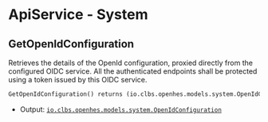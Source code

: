 # ApiService - System

## GetOpenIdConfiguration

Retrieves the details of the OpenId configuration, proxied directly from the configured OIDC service.
All the authenticated endpoints shall be protected using a token issued by this OIDC service.

```proto
GetOpenIdConfiguration() returns (io.clbs.openhes.models.system.OpenIdConfiguration)
```

- Output: [`io.clbs.openhes.models.system.OpenIdConfiguration`](model-io-clbs-openhes-models-system-openidconfiguration.md)

